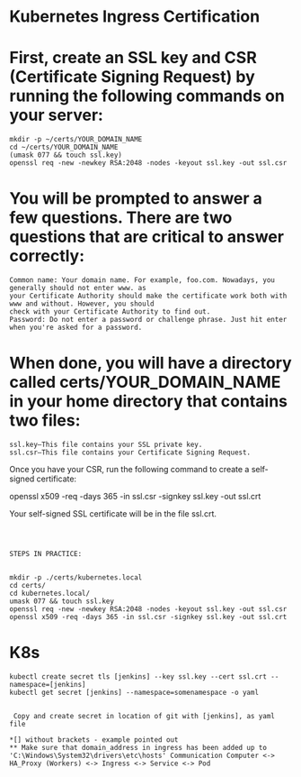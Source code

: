 # Kubernetes Ingress Certification

# First, create an SSL key and CSR (Certificate Signing Request) by running the following commands on your server:

```
mkdir -p ~/certs/YOUR_DOMAIN_NAME
cd ~/certs/YOUR_DOMAIN_NAME
(umask 077 && touch ssl.key)
openssl req -new -newkey RSA:2048 -nodes -keyout ssl.key -out ssl.csr

```

# You will be prompted to answer a few questions. There are two questions that are critical to answer correctly:

    Common name: Your domain name. For example, foo.com. Nowadays, you generally should not enter www. as 
    your Certificate Authority should make the certificate work both with www and without. However, you should 
    check with your Certificate Authority to find out.
    Password: Do not enter a password or challenge phrase. Just hit enter when you're asked for a password.

# When done, you will have a directory called certs/YOUR_DOMAIN_NAME in your home directory that contains two files:

    ssl.key—This file contains your SSL private key.
    ssl.csr—This file contains your Certificate Signing Request.

Once you have your CSR, run the following command to create a self-signed certificate:

openssl x509 -req -days 365 -in ssl.csr -signkey ssl.key -out ssl.crt

Your self-signed SSL certificate will be in the file ssl.crt.

```



STEPS IN PRACTICE:


mkdir -p ./certs/kubernetes.local
cd certs/
cd kubernetes.local/
umask 077 && touch ssl.key
openssl req -new -newkey RSA:2048 -nodes -keyout ssl.key -out ssl.csr
openssl x509 -req -days 365 -in ssl.csr -signkey ssl.key -out ssl.crt
```  
  

# K8s
```
kubectl create secret tls [jenkins] --key ssl.key --cert ssl.crt --namespace=[jenkins]
kubectl get secret [jenkins] --namespace=somenamespace -o yaml


 Copy and create secret in location of git with [jenkins], as yaml file 

*[] without brackets - example pointed out
** Make sure that domain_address in ingress has been added up to 'C:\Windows\System32\drivers\etc\hosts' Communication Computer <-> HA_Proxy (Workers) <-> Ingress <-> Service <-> Pod
```
